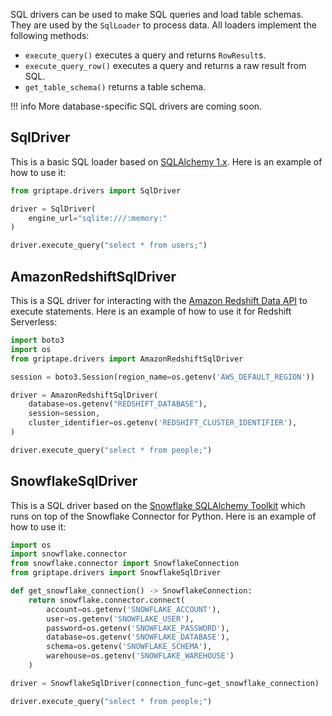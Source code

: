 SQL drivers can be used to make SQL queries and load table schemas. They are used by the `SqlLoader` to process data. All loaders implement the following methods:

* `execute_query()` executes a query and returns `RowResult`s.
* `execute_query_row()` executes a query and returns a raw result from SQL.
* `get_table_schema()` returns a table schema.

!!! info
    More database-specific SQL drivers are coming soon.

## SqlDriver

This is a basic SQL loader based on [SQLAlchemy 1.x](https://docs.sqlalchemy.org/en/14/). Here is an example of how to use it:

```python
from griptape.drivers import SqlDriver

driver = SqlDriver(
    engine_url="sqlite:///:memory:"
)

driver.execute_query("select * from users;")
```

## AmazonRedshiftSqlDriver

This is a SQL driver for interacting with the [Amazon Redshift Data API](https://docs.aws.amazon.com/redshift-data/latest/APIReference/Welcome.html) 
to execute statements. Here is an example of how to use it for Redshift Serverless:

```python
import boto3
import os
from griptape.drivers import AmazonRedshiftSqlDriver

session = boto3.Session(region_name=os.getenv('AWS_DEFAULT_REGION'))

driver = AmazonRedshiftSqlDriver(
    database=os.getenv("REDSHIFT_DATABASE"),
    session=session,
    cluster_identifier=os.getenv('REDSHIFT_CLUSTER_IDENTIFIER'),
)

driver.execute_query("select * from people;")
```

## SnowflakeSqlDriver

This is a SQL driver based on the [Snowflake SQLAlchemy Toolkit](https://docs.snowflake.com/en/developer-guide/python-connector/sqlalchemy) which runs on top of the Snowflake Connector for Python. Here is an example of how to use it:

```python
import os
import snowflake.connector
from snowflake.connector import SnowflakeConnection
from griptape.drivers import SnowflakeSqlDriver

def get_snowflake_connection() -> SnowflakeConnection:
    return snowflake.connector.connect(
        account=os.getenv('SNOWFLAKE_ACCOUNT'),
        user=os.getenv('SNOWFLAKE_USER'),
        password=os.getenv('SNOWFLAKE_PASSWORD'),
        database=os.getenv('SNOWFLAKE_DATABASE'),
        schema=os.getenv('SNOWFLAKE_SCHEMA'),
        warehouse=os.getenv('SNOWFLAKE_WAREHOUSE')
    )

driver = SnowflakeSqlDriver(connection_func=get_snowflake_connection)

driver.execute_query("select * from people;")